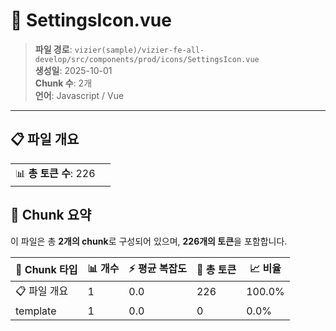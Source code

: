 # 📄 SettingsIcon.vue

> **파일 경로**: `vizier(sample)/vizier-fe-all-develop/src/components/prod/icons/SettingsIcon.vue`  
> **생성일**: 2025-10-01  
> **Chunk 수**: 2개  
> **언어**: Javascript / Vue
---


## 📋 파일 개요

| | |
|--|--|
| 📊 **총 토큰 수**: 226 |  |






## 🧩 Chunk 요약

이 파일은 총 **2개의 chunk**로 구성되어 있으며, **226개의 토큰**을 포함합니다.

| 🧩 Chunk 타입 | 📊 개수 | ⚡ 평균 복잡도 | 📝 총 토큰 | 📈 비율 |
|---------------|--------|-------------|----------|--------|
| 📋 파일 개요 | 1 | 0.0 | 226 | 100.0% |
| template | 1 | 0.0 | 0 | 0.0% |

